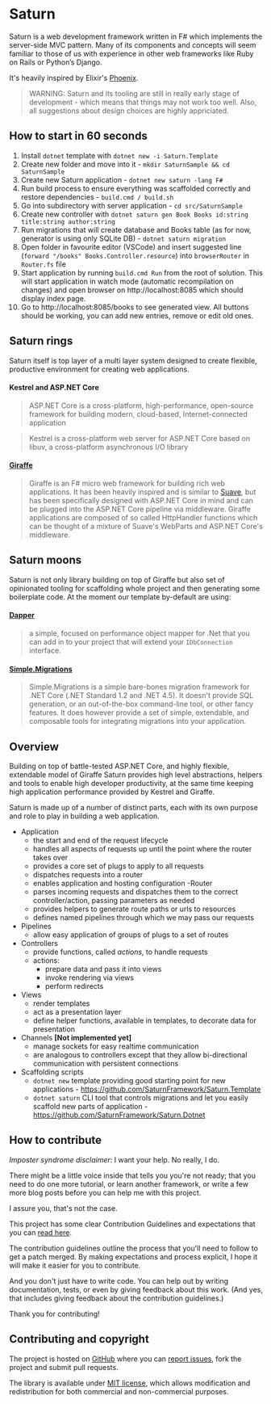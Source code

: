 # Saturn

Saturn is a web development framework written in F# which implements the server-side MVC pattern. Many of its components and concepts will seem familiar to those of us with experience in other web frameworks like Ruby on Rails or Python’s Django.

It's heavily inspired by Elixir's [Phoenix](http://phoenixframework.org/).

> WARNING: Saturn and its tooling are still in really early stage of development - which means that things may not work too well. Also, all suggestions about design choices are highly appriciated.

## How to start in 60 seconds

1. Install `dotnet` template with `dotnet new -i Saturn.Template`
2. Create new folder and move into it - `mkdir SaturnSample && cd SaturnSample`
3. Create new Saturn application - `dotnet new saturn -lang F#`
4. Run build process to ensure everything was scaffolded correctly and restore dependencies - `build.cmd / build.sh`
5. Go into subdirectory with server application - `cd src/SaturnSample`
6. Create new controller with `dotnet saturn gen Book Books id:string title:string author:string`
7. Run migrations that will create database and Books table (as for now, generator is using only SQLite DB) - `dotnet saturn migration`
8. Open folder in favourite editor (VSCode) and insert suggested line (`forward "/books" Books.Controller.resource`) into `browserRouter` in `Router.fs` file
9. Start application by running `build.cmd Run` from the root of solution. This will start application in watch mode (automatic recompilation on changes) and open browser on http://localhost:8085 which should display index page.
10. Go to http://localhost:8085/books to see generated view. All buttons should be working, you can add new entries, remove or edit old ones.

## Saturn rings

Saturn itself is top layer of a multi layer system designed to create flexible, productive environment for creating web applications.

#### Kestrel and ASP.NET Core

> ASP.NET Core is a cross-platform, high-performance, open-source framework for building modern, cloud-based, Internet-connected application

> Kestrel is a cross-platform web server for ASP.NET Core based on libuv, a cross-platform asynchronous I/O library

#### [Giraffe](https://github.com/giraffe-fsharp/Giraffe)
> Giraffe is an F# micro web framework for building rich web applications. It has been heavily inspired and is similar to [Suave](https://suave.io), but has been specifically designed with ASP.NET Core in mind and can be plugged into the ASP.NET Core pipeline via middleware. Giraffe applications are composed of so called HttpHandler functions which can be thought of a mixture of Suave's WebParts and ASP.NET Core's middleware.

## Saturn moons

Saturn is not only library building on top of Giraffe but also set of opinionated tooling for scaffolding whole project and then generating some boilerplate code. At the moment our template by-default are using:

#### [Dapper](https://github.com/StackExchange/Dapper) 

> a simple, focused on performance object mapper for .Net that you can add in to your project that will extend your `IDbConnection` interface.

#### [Simple.Migrations](https://github.com/canton7/Simple.Migrations)

> Simple.Migrations is a simple bare-bones migration framework for .NET Core (.NET Standard 1.2 and .NET 4.5). It doesn't provide SQL generation, or an out-of-the-box command-line tool, or other fancy features. It does however provide a set of simple, extendable, and composable tools for integrating migrations into your application.


## Overview

Building on top of battle-tested ASP.NET Core, and highly flexible, extendable model of Giraffe Saturn provides high level abstractions, helpers and tools to enable high developer productivity, at the same time keeping high application performance provided by Kestrel and Giraffe.

Saturn is made up of a number of distinct parts, each with its own purpose and role to play in building a web application.

 - Application
    - the start and end of the request lifecycle
    - handles all aspects of requests up until the point where the router takes over
    - provides a core set of plugs to apply to all requests
    - dispatches requests into a router
    - enables application and hosting configuration
 -Router
    - parses incoming requests and dispatches them to the correct controller/action, passing parameters as needed
    - provides helpers to generate route paths or urls to resources
    - defines named pipelines through which we may pass our requests
 - Pipelines 
    - allow easy application of groups of plugs to a set of routes
 - Controllers
    - provide functions, called *actions*, to handle requests
    - actions:
        - prepare data and pass it into views
        - invoke rendering via views
        - perform redirects
 - Views
    - render templates
    - act as a presentation layer
    - define helper functions, available in templates, to decorate data for presentation
 - Channels  **[Not implemented yet]**
    - manage sockets for easy realtime communication
    - are analogous to controllers except that they allow bi-directional communication with persistent connections
 - Scaffolding scripts 
    - `dotnet new` template providing good starting point for new applications - https://github.com/SaturnFramework/Saturn.Template
    - `dotnet saturn` CLI tool that controls migrations and let you easily scaffold new parts of application - https://github.com/SaturnFramework/Saturn.Dotnet
    

## How to contribute

*Imposter syndrome disclaimer*: I want your help. No really, I do.

There might be a little voice inside that tells you you're not ready; that you need to do one more tutorial, or learn another framework, or write a few more blog posts before you can help me with this project.

I assure you, that's not the case.

This project has some clear Contribution Guidelines and expectations that you can [read here](https://github.com/Krzysztof-Cieslak/Saturn/blob/master/CONTRIBUTING.md).

The contribution guidelines outline the process that you'll need to follow to get a patch merged. By making expectations and process explicit, I hope it will make it easier for you to contribute.

And you don't just have to write code. You can help out by writing documentation, tests, or even by giving feedback about this work. (And yes, that includes giving feedback about the contribution guidelines.)

Thank you for contributing!


## Contributing and copyright

The project is hosted on [GitHub](https://github.com/Krzysztof-Cieslak/Saturn) where you can [report issues](https://github.com/Krzysztof-Cieslak/Saturn/issues), fork
the project and submit pull requests.

The library is available under [MIT license](https://github.com/Krzysztof-Cieslak/Saturn/blob/master/LICENSE.md), which allows modification and redistribution for both commercial and non-commercial purposes.
